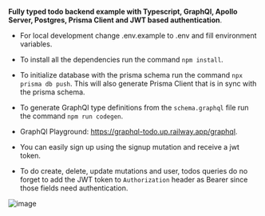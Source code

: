 **Fully typed todo backend example with Typescript, GraphQl, Apollo Server, Postgres, Prisma Client and JWT based authentication**.

- For local development change .env.example to .env and fill environment variables.

- To install all the dependencies run the command `npm install`.

- To initialize database with the prisma schema run the command `npx prisma db push`. This will also generate Prisma Client that is in sync with the prisma schema.

- To generate GraphQl type definitions from the `schema.graphql` file run the command `npm run codegen`.

- GraphQl Playground: https://graphql-todo.up.railway.app/graphql.

- You can easily sign up using the signup mutation and receive a jwt token.

- To do create, delete, update mutations and user, todos queries do no forget to add the JWT token to `Authorization` header as Bearer since those fields need authentication.

![image](https://user-images.githubusercontent.com/39832865/230725672-1522a330-eef3-493c-850a-9a1198ad48a7.png)

